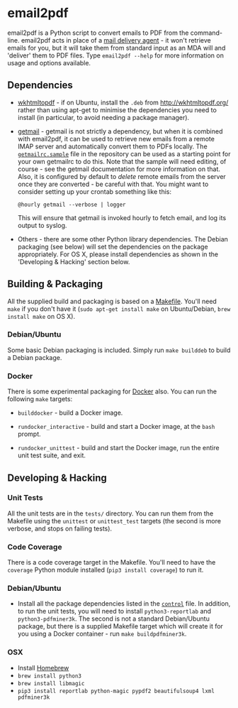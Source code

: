 # email2pdf

email2pdf is a Python script to convert emails to PDF from the command-line.
email2pdf acts in place of a [mail delivery
agent](http://en.wikipedia.org/wiki/Mail_delivery_agent) - it won't retrieve
emails for you, but it will take them from standard input as an MDA will and
'deliver' them to PDF files. Type `email2pdf --help` for more information on
usage and options available.

## Dependencies

* [wkhtmltopdf](http://wkhtmltopdf.org/) - if on Ubuntu, install the `.deb`
  from http://wkhtmltopdf.org/ rather than using apt-get to minimise the
  dependencies you need to install (in particular, to avoid needing a package
  manager).

* [getmail](http://pyropus.ca/software/getmail/) - getmail is not strictly a
  dependency, but when it is combined with email2pdf, it can be used to
  retrieve new emails from a remote IMAP server and automatically convert them
  to PDFs locally. The
  [`getmailrc.sample`](https://github.com/andrewferrier/email2pdf/blob/master/getmailrc.sample)
  file in the repository can be used as a starting point for your own
  getmailrc to do this. Note that the sample will need editing, of course -
  see the getmail documentation for more information on that. Also, it is
  configured by default to *delete* remote emails from the server once they
  are converted - be careful with that. You might want to consider setting up
  your crontab something like this:

      @hourly getmail --verbose | logger

  This will ensure that getmail is invoked hourly to fetch email, and log its
  output to syslog.

* Others - there are some other Python library dependencies. The Debian
  packaging (see below) will set the dependencies on the package
  appropriately. For OS X, please install dependencies as shown in the
  'Developing & Hacking' section below.

## Building & Packaging

All the supplied build and packaging is based on a
[Makefile](https://github.com/andrewferrier/email2pdf/blob/master/Makefile).
You'll need `make` if you don't have it (`sudo apt-get install make` on
Ubuntu/Debian, `brew install make` on OS X).

### Debian/Ubuntu

Some basic Debian packaging is included. Simply run `make builddeb` to build a
Debian package.

### Docker

There is some experimental packaging for [Docker](https://www.docker.com/)
also. You can run the following `make` targets:

* `builddocker` - build a Docker image.

* `rundocker_interactive` - build and start a Docker image, at the `bash`
  prompt.

* `rundocker_unittest` - build and start the Docker image, run the entire unit
  test suite, and exit.

## Developing & Hacking

### Unit Tests

All the unit tests are in the `tests/` directory. You can run them from the
Makefile using the `unittest` or `unittest_test` targets (the second is more
verbose, and stops on failing tests).

### Code Coverage

There is a code coverage target in the Makefile. You'll need to have the
`coverage` Python module installed (`pip3 install coverage`) to run it.

### Debian/Ubuntu

* Install all the package dependencies listed in the
  [`control`](https://github.com/andrewferrier/email2pdf/blob/master/debian/DEBIAN/control)
  file. In addition, to run the unit tests, you will need to install
  `python3-reportlab` and `python3-pdfminer3k`. The second is not a standard
  Debian/Ubuntu package, but there is a supplied Makefile target which will
  create it for you using a Docker container - run `make buildpdfminer3k`.

### OSX

* Install [Homebrew](http://brew.sh/)
* `brew install python3`
* `brew install libmagic`
* `pip3 install reportlab python-magic pypdf2 beautifulsoup4 lxml pdfminer3k`
